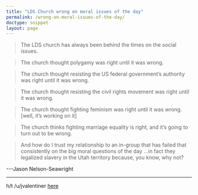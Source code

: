 ```yaml
---
title: "LDS Church wrong on moral issues of the day"
permalink: /wrong-on-moral-issues-of-the-day/
doctype: snippet
layout: page
---
```


> The LDS church has always been behind the times on the social issues.

> The church thought polygamy was right until it was wrong.

> The church thought resisting the US federal government’s authority was right until it was wrong.

> The church thought resisting the civil rights movement was right until it was wrong.

> The church thought fighting feminism was right until it was wrong. [well, it’s working on it]

> The church thinks fighting marriage equality is right, and it’s going to turn out to be wrong.

> And how do I trust my relationship to an in-group that has failed that consistently on the big moral questions of the day …in fact they legalized slavery in the Utah territory because, you know, why not?

---Jason Nelson-Seawright

---

h/t /u/jvalentiner [here](https://www.reddit.com/r/exmormon/comments/7j4v8l/lest_we_ever_forget_tscc_is_morally_bankrupt/)
